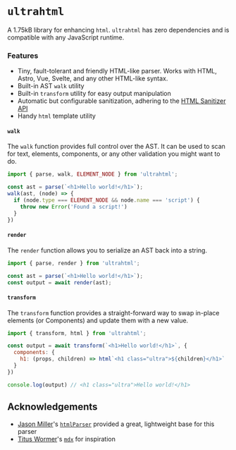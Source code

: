 # `ultrahtml`

A 1.75kB library for enhancing `html`. `ultrahtml` has zero dependencies and is compatible with any JavaScript runtime.

### Features
- Tiny, fault-tolerant and friendly HTML-like parser. Works with HTML, Astro, Vue, Svelte, and any other HTML-like syntax.
- Built-in AST `walk` utility
- Built-in `transform` utility for easy output manipulation
- Automatic but configurable sanitization, adhering to the [HTML Sanitizer API](https://developer.mozilla.org/en-US/docs/Web/API/Sanitizer/Sanitizer)
- Handy `html` template utility

#### `walk`

The `walk` function provides full control over the AST. It can be used to scan for text, elements, components, or any other validation you might want to do.

```js
import { parse, walk, ELEMENT_NODE } from 'ultrahtml';

const ast = parse(`<h1>Hello world!</h1>`);
walk(ast, (node) => {
  if (node.type === ELEMENT_NODE && node.name === 'script') {
    throw new Error('Found a script!')
  }
})
```

#### `render`

The `render` function allows you to serialize an AST back into a string.

```js
import { parse, render } from 'ultrahtml';

const ast = parse(`<h1>Hello world!</h1>`);
const output = await render(ast);
```

#### `transform`

The `transform` function provides a straight-forward way to swap in-place elements (or Components) and update them with a new value.

```js
import { transform, html } from 'ultrahtml';

const output = await transform(`<h1>Hello world!</h1>`, {
  components: {
    h1: (props, children) => html`<h1 class="ultra">${children}</h1>`
  }
})

console.log(output) // <h1 class="ultra">Hello world!</h1>
```

## Acknowledgements

- [Jason Miller](https://twitter.com/_developit)'s [`htmlParser`](https://github.com/developit/htmlParser) provided a great, lightweight base for this parser
- [Titus Wormer](https://twitter.com/wooorm)'s [`mdx`](https://mdxjs.com) for inspiration
